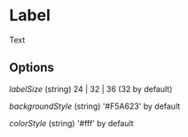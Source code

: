 # Label

<app-label>Text</app-label>

## Options

*labelSize* (string) 24 | 32 | 36 (32 by default)

*backgroundStyle* (string) '#F5A623' by default

*colorStyle* (string) '#fff' by default